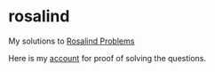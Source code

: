 # rosalind

My solutions to [Rosalind Problems](https://rosalind.info/problems/locations/)

Here is my [account](https://rosalind.info/users/ploffy/) for proof of solving the questions.